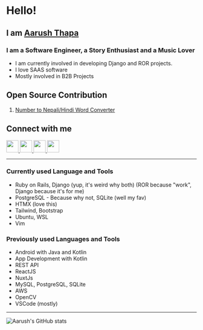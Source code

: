 
# Hello!

## I am [Aarush Thapa](https://aarushthapa.com.np/)

### I am a Software Engineer, a Story Enthusiast and a Music Lover

- I am currently involved in developing Django and ROR projects.
- I love SAAS software
- Mostly involved in B2B Projects

## Open Source Contribution
1. [Number to Nepali/Hindi Word Converter](https://pypi.org/project/num2wordsnepalihindi/)

## Connect with me
[<img height="32" width="32" src="https://cdn.jsdelivr.net/npm/simple-icons@v4/icons/linkedin.svg" />
](https://www.linkedin.com/in/aarush-thapa/) 
[<img height="32" width="32" src="https://cdn.jsdelivr.net/npm/simple-icons@v4/icons/instagram.svg" />
](https://www.instagram.com/aarush_thapa_/)
[<img height="32" width="32" src="https://cdn.jsdelivr.net/npm/simple-icons@v4/icons/facebook.svg" />
](https://www.facebook.com/aarush.thapa)
[<img height="32" width="32" src="https://cdn.jsdelivr.net/npm/simple-icons@v4/icons/behance.svg" />
](https://www.behance.net/aarushthapa)

___

### Currently used Language and Tools
* Ruby on Rails, Django (yup, it's weird why both) (ROR because "work", Django because it's for me)
* PostgreSQL - Because why not, SQLite (well my fav)
* HTMX (love this)
* Tailwind, Bootstrap
* Ubuntu, WSL
* Vim

### Previously used Languages and Tools
* Android with Java and Kotlin
* App Development with Kotlin
* REST API
* ReactJS
* NuxtJs
* MySQL, PostgreSQL, SQLite
* AWS
* OpenCV
* VSCode (mostly)


___

![Aarush's GitHub stats](https://github-readme-stats-aarushthapa.vercel.app/api?username=AarushThapa&show_icons=true&include_all_commits=true&count_private=True&theme=radical)
